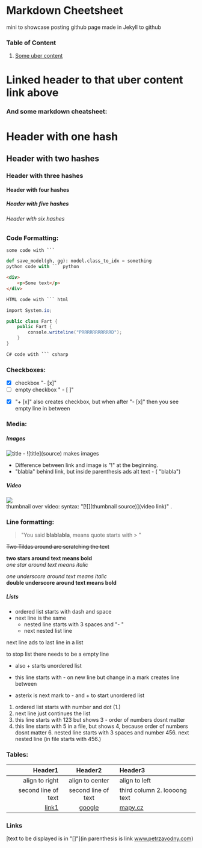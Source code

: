 # Markdown Cheetsheet
mini to showcase posting github page made in Jekyll to github

### Table of Content

1. [Some uber content](https://github.com/Ankhtepot/JekyllOnGithub/blob/master/README.md#link-header-to-that-uber-content)

# Linked header to that uber content link above

### And some markdown cheatsheet:

# Header with one hash
## Header with two hashes
### Header with three hashes
#### Header with four hashes
##### Header with five hashes
###### Header with six hashes

### Code Formatting:
```
some code with ```
```
``` python
def save_model(gh, gg): model.class_to_idx = something
python code with ``` python
```
``` html
<div>
    <p>Some text</p>
</div>

HTML code with ``` html
```

``` csharp
import System.io;

public class Fart {
    public Fart {
        console.writeline("PRRRRRRRRRRRD");
    }
}

C# code with ``` csharp
```

### Checkboxes:
- [x] checkbox "- [x]"
- [ ] empty checkbox " - [ ]"
+ [x] "+ [x]" also creates checkbox, but when after "- [x]" then you see empty line in between

### Media:

##### Images
![title](catHead.png "alt text")  - !\[title](source) makes images  
- Difference between link and image is "!" at the beginning.
- "blabla" behind link, but inside parenthesis ads alt text - (<link> "blabla")

##### Video
[![](https://img.youtube.com/vi/x1MPkV9EFGM/default.jpg)](https://www.youtube.com/watch?v=x1MPkV9EFGM)   
thumbnail over video: syntax: "[!\[]\(thumbnail source)]\(video link)" .

### Line formatting:

>"You said **blablabla**, means quote starts with > "

~~Two Tildas around are scratching the text~~

**two stars around text means bold**  
*one star around text means italic*
 
_one underscore around text means italic_  
__double underscore around text means bold__

##### Lists

- ordered list starts with dash and space
- next line is the same     
   - nested line starts with 3 spaces and "- "
   - next nested list line
   
next line ads to last line in a list

to stop list there needs to be a empty line

+ also + starts unordered list
- this line starts with - on new line but change in a mark creates line between

* asterix is next mark to - and + to start unordered list

1. ordered list starts with number and dot (1.)
2. next line just continues the list
123. this line starts with 123 but shows 3 - order of numbers dosnt matter
5. this line starts with 5 in a file, but shows 4, because order of numbers dosnt matter
   6. nested line starts with 3 spaces and number
   456. next nested line (in file starts with 456.)
   
### Tables:

Header1 | Header2 | Header3
-------:| :-----: | :------
align to right | align to center | align to left
second line of text | second line of text | third column 2. loooong text
[link1](www.petrzavodny.com) | [google](www.google.com) | [mapy.cz](www.mapy.cz)

### Links

[text to be displayed is in "[]"](in parenthesis is link www.petrzavodny.com)


